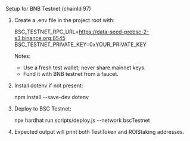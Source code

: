 Setup for BNB Testnet (chainId 97)

1) Create a .env file in the project root with:

   BSC_TESTNET_RPC_URL=https://data-seed-prebsc-2-s3.binance.org:8545
   BSC_TESTNET_PRIVATE_KEY=0xYOUR_PRIVATE_KEY

   Notes:
   - Use a fresh test wallet; never share mainnet keys.
   - Fund it with BNB testnet from a faucet.

2) Install dotenv if not present:

   npm install --save-dev dotenv

3) Deploy to BSC Testnet:

   npx hardhat run scripts/deploy.js --network bscTestnet

4) Expected output will print both TestToken and ROIStaking addresses.


